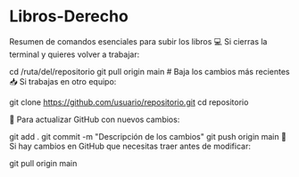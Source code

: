 # Libros-Derecho

Resumen de comandos esenciales para subir los libros
💻 Si cierras la terminal y quieres volver a trabajar:



cd /ruta/del/repositorio
git pull origin main  # Baja los cambios más recientes
📥 Si trabajas en otro equipo:


git clone https://github.com/usuario/repositorio.git
cd repositorio


🚀 Para actualizar GitHub con nuevos cambios:


git add .
git commit -m "Descripción de los cambios"
git push origin main
🔄 Si hay cambios en GitHub que necesitas traer antes de modificar:


git pull origin main
